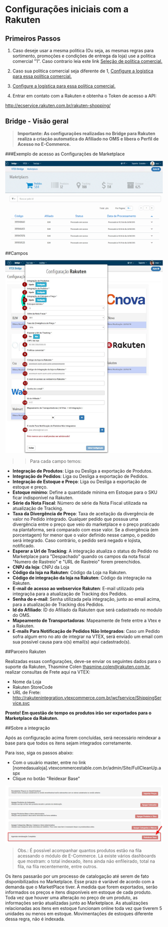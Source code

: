 # Configurações iniciais com a Rakuten

## Primeiros Passos


1. Caso deseje usar a mesma politica (Ou seja, as mesmas regras para sortimento, promoções e condições de entrega da loja) use a politica comercial "1".
Caso contrario leia este link [Seleção de política comercial.](http://help.vtex.com/hc/pt-br/articles/214166227)

2. Caso sua politica comercial seja diferente de 1, [Configure a logística para essa política comercial.](http://help.vtex.com/hc/pt-br/articles/214166667-Atualiza%C3%A7%C3%A3o-de-estoque)

4. [Configure a logística para essa política comercial.](http://help.vtex.com/hc/pt-br/articles/214166667-Atualiza%C3%A7%C3%A3o-de-estoque)

5. Entrar em contato com a Rakuten e obtenha o Token de acesso a API:

http://ecservice.rakuten.com.br/rakuten-shopping/

## Bridge - Visão geral

>**Importante: As configurações realizadas no Bridge para Rakuten realiza a criação automatica do Afiliado no OMS e libera o Perfil de Acesso no E-Commerce.**

###Exemplo de acesso as Configurações de Marketplace

![Config RKT](V_newconfig_rkt.gif)

##Campos

![Campos B2W](rakuten.png)

>>Para cada campo temos:

* **Integração de Produtos**: Liga ou Desliga a exportação de Produtos.
* **Integração de Pedidos**: Liga ou Desliga a exportação de Pedidos.
* **Integração de Estoque e Preço**: Liga ou Desliga a exportação de estoque e preço.
* **Estoque mínimo**: Define a quantidade mínima em Estoque para o SKU ficar indisponível na Rakuten.
* **Série da Nota Fiscal**: Número de série da Nota Fiscal utilizada na atualização de Tracking.
* **Taxa da Divergência de Preço**: Taxa de aceitação da divergência de valor no Pedido integrado.
 Qualquer pedido que possua uma divergência entre o preço que veio do marketplace e o preço praticado na plantaforma, será comparado com esse valor. Se a divergência (em porcentagem) for menor que o valor definido nesse campo, o pedido será integrado. Caso contrário, o pedido será negado e lojista, notificado.
* **Esperar a Url de Tracking**: A integração atualiza o status do Pedido no Marketplace para "Despachado" quando os campos da nota fiscal "Numero de Rastreio" e "URL de Rastreio" forem preenchidos.
* **CNPJ da loja**: CNPJ da Loja
* **Código da loja na Rakuten**: Código da Loja na Rakuten.
* **Código de integração da loja na Rakuten**: Código da integração na Rakuten.
* **E-mail de acesso ao webservice Rakuten**: E-mail utilizado pela integraçõa para a atualização de Tracking dos Pedidos.
* **Senha do e-mail**: Senha utilizada pela integração, junto ao email acima, para a atualização de Tracking dos Pedidos.
* **Id do Afiliado**: ID do Afiliado da Rakuten que será cadastrado no modulo do OMS.
* **Mapeamento de Transportadoras**: Mapeamente de frete entre a Vtex e a Rakuten.
* **E-mails Para Notificação de Pedidos Não Integrados**: Caso um Pedido sofra algum erro no ato de integrar na VTEX, será enviado um email com sua possível causa para o(s) email(s) aqui cadastrado(s).

##Parceiro Rakuten

Realizadas essas configurações, deve-se enviar os seguintes dados para o suporte da Rakuten, Thasmine Colen <thasmine.colen@rakuten.com.br>, realizar consultas de Frete aqui na VTEX:

* Nome da Loja
* Rakuten StoreCode
* URL de Frete: http://rakutenintegration.vtexcommerce.com.br/wcfservice/ShippingService.svc

**Pronto! Em questão de tempo os produtos irão ser exportados para o Marketplace da Rakuten.**

##Sobre a integração

Após as configuração acima forem concluídas, será necessário reindexar a base para que todos os itens sejam integrados corretamente.

Para isso, siga os passos abaixo:

* Com o usuário master, entre no link [nomedasualoja].vtexcommercestable.com.br/admin/Site/FullCleanUp.aspx
* Clique no botão "Reidexar Base"


![Campos Cnova](reindexacao.png)

> Obs.: É possível acompanhar quantos produtos estão na fila acessando o módulo de E-Commerce. Lá existe vários dashboards que mostram: o total indexado, itens ainda não enfileirado, total na fila, na fila recentemente, entre outros.


Os itens passarão por um processo de catalogação até serem de fato disponibilizados no Marketplace. Esse prazo é variável de acordo com a demanda que o MarketPlace tiver. À medida que forem exportados, serão informados os preços e itens disponíveis em estoque de cada produto. Toda vez que houver uma alteração no preço de um produto, as informações serão atualizadas junto ao Marketplace. As atualizações relacionadas aos itens em estoque funcionam online toda vez que tiverem 5 unidades ou menos em estoque. Movimentações de estoques diferente dessa regra, não é indexada.
